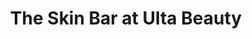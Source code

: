 ---
title: "The Skin Bar at Ulta Beauty"
url: /schaumburg/the-skin-bar-at-ulta-beauty/
shop: beauty
---